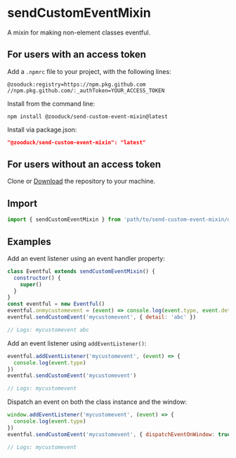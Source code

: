# sendCustomEventMixin

A mixin for making non-element classes eventful.

## For users with an access token

Add a `.npmrc` file to your project, with the following lines:

```text
@zooduck:registry=https://npm.pkg.github.com
//npm.pkg.github.com/:_authToken=YOUR_ACCESS_TOKEN
```

Install from the command line:

```node
npm install @zooduck/send-custom-event-mixin@latest
```

Install via package.json:

```json
"@zooduck/send-custom-event-mixin": "latest"
```

## For users without an access token

Clone or [Download](https://github.com/zooduck/send-custom-event-mixin/archive/refs/heads/master.zip) the repository to your machine.

## Import

```javascript
import { sendCustomEventMixin } from 'path/to/send-custom-event-mixin/dist/index.module.js'
```

## Examples

Add an event listener using an event handler property:

```javascript
class Eventful extends sendCustomEventMixin() {
  constructor() {
    super()
  }
}
const eventful = new Eventful()
eventful.onmycustomevent = (event) => console.log(event.type, event.detail)
eventful.sendCustomEvent('mycustomevent', { detail: 'abc' })

// Logs: mycustomevent abc
```

Add an event listener using `addEventListener()`:

```javascript
eventful.addEventListener('mycustomevent', (event) => {
  console.log(event.type)
})
eventful.sendCustomEvent('mycustomevent')

// Logs: mycustomevent
```

Dispatch an event on both the class instance and the window:

```javascript
window.addEventListener('mycustomevent', (event) => {
  console.log(event.type)
})
eventful.sendCustomEvent('mycustomevent', { dispatchEventOnWindow: true })

// Logs: mycustomevent
```
